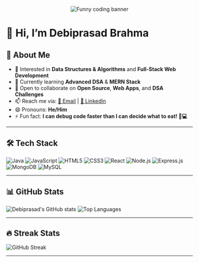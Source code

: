 <p align="center">
  <img src="https://raw.githubusercontent.com/Anmol-Baranwal/Cool-GIFs-For-GitHub/main/path-to-your-chosen-gif.gif" alt="Funny coding banner" />
</p>

# 👋 Hi, I’m **Debiprasad Brahma**  

## 🚀 About Me
- 👀 Interested in **Data Structures & Algorithms** and **Full-Stack Web Development**  
- 🌱 Currently learning **Advanced DSA** & **MERN Stack**  
- 💞️ Open to collaborate on **Open Source**, **Web Apps**, and **DSA Challenges**  
- 📫 Reach me via: [📧 Email](mailto:debiprasadbrahma01@gmail.com) | [💼 LinkedIn]([https://www.linkedin.com/](https://www.linkedin.com/in/debiprasad-brahma-11730529a/))  
- 😄 Pronouns: **He/Him**  
- ⚡ Fun fact: **I can debug code faster than I can decide what to eat! 🍕💻**

---

## 🛠️ Tech Stack
![Java](https://img.shields.io/badge/Java-%23ED8B00.svg?style=for-the-badge&logo=java&logoColor=white)
![JavaScript](https://img.shields.io/badge/JavaScript-%23F7DF1E.svg?style=for-the-badge&logo=javascript&logoColor=black)
![HTML5](https://img.shields.io/badge/HTML5-%23E34F26.svg?style=for-the-badge&logo=html5&logoColor=white)
![CSS3](https://img.shields.io/badge/CSS3-%231572B6.svg?style=for-the-badge&logo=css3&logoColor=white)
![React](https://img.shields.io/badge/React-%2320232a.svg?style=for-the-badge&logo=react&logoColor=%2361DAFB)
![Node.js](https://img.shields.io/badge/Node.js-%2343853D.svg?style=for-the-badge&logo=node.js&logoColor=white)
![Express.js](https://img.shields.io/badge/Express.js-%23404d59.svg?style=for-the-badge)
![MongoDB](https://img.shields.io/badge/MongoDB-%234ea94b.svg?style=for-the-badge&logo=mongodb&logoColor=white)
![MySQL](https://img.shields.io/badge/MySQL-%2300f.svg?style=for-the-badge&logo=mysql&logoColor=white)

---

## 📊 GitHub Stats
![Debiprasad's GitHub stats](https://github-readme-stats.vercel.app/api?username=Debiprasad-Brahma&show_icons=true&theme=radical)
![Top Languages](https://github-readme-stats.vercel.app/api/top-langs/?username=Debiprasad-Brahma&layout=compact&theme=radical)

---

## 🔥 Streak Stats
![GitHub Streak](https://github-readme-streak-stats.herokuapp.com/?user=Debiprasad-Brahma&theme=radical)

---

